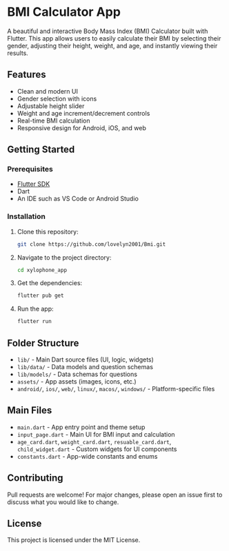 <!--
  BMI Calculator
  A simple and interactive Body Mass Index (BMI) calculator built with Flutter.
  This app allows users to input their height and weight, select gender, and instantly see their BMI result with a clean and modern UI.
-->

# BMI Calculator App

A beautiful and interactive Body Mass Index (BMI) Calculator built with Flutter. This app allows users to easily calculate their BMI by selecting their gender, adjusting their height, weight, and age, and instantly viewing their results.

## Features

- Clean and modern UI
- Gender selection with icons
- Adjustable height slider
- Weight and age increment/decrement controls
- Real-time BMI calculation
- Responsive design for Android, iOS, and web

## Getting Started

### Prerequisites

- [Flutter SDK](https://flutter.dev/docs/get-started/install)
- Dart
- An IDE such as VS Code or Android Studio

### Installation

1. Clone this repository:
   ```bash
   git clone https://github.com/lovelyn2001/Bmi.git
   ```
2. Navigate to the project directory:
   ```bash
   cd xylophone_app
   ```
3. Get the dependencies:
   ```bash
   flutter pub get
   ```
4. Run the app:
   ```bash
   flutter run
   ```

## Folder Structure

- `lib/` - Main Dart source files (UI, logic, widgets)
- `lib/data/` - Data models and question schemas
- `lib/models/` - Data schemas for questions
- `assets/` - App assets (images, icons, etc.)
- `android/`, `ios/`, `web/`, `linux/`, `macos/`, `windows/` - Platform-specific files

## Main Files

- `main.dart` - App entry point and theme setup
- `input_page.dart` - Main UI for BMI input and calculation
- `age_card.dart`, `weight_card.dart`, `resuable_card.dart`, `child_widget.dart` - Custom widgets for UI components
- `constants.dart` - App-wide constants and enums

## Contributing

Pull requests are welcome! For major changes, please open an issue first to discuss what you would like to change.

## License

This project is licensed under the MIT License.
